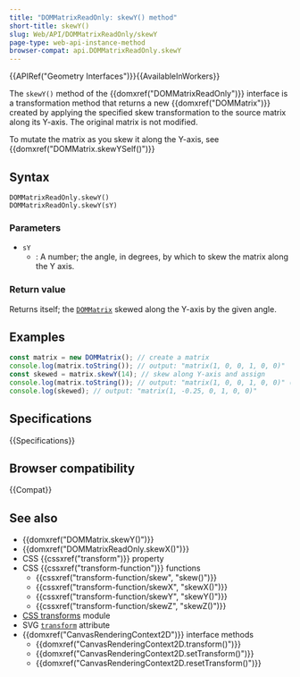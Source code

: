```yaml
---
title: "DOMMatrixReadOnly: skewY() method"
short-title: skewY()
slug: Web/API/DOMMatrixReadOnly/skewY
page-type: web-api-instance-method
browser-compat: api.DOMMatrixReadOnly.skewY
---
```


{{APIRef("Geometry Interfaces")}}{{AvailableInWorkers}}

The `skewY()` method of the {{domxref("DOMMatrixReadOnly")}} interface is a transformation method that returns a new {{domxref("DOMMatrix")}} created by applying the specified skew transformation to the source matrix along its Y-axis. The original matrix is not modified.

To mutate the matrix as you skew it along the Y-axis, see {{domxref("DOMMatrix.skewYSelf()")}}

## Syntax

```js-nolint
DOMMatrixReadOnly.skewY()
DOMMatrixReadOnly.skewY(sY)
```

### Parameters

- `sY`
  - : A number; the angle, in degrees, by which to skew the matrix along the Y axis.

### Return value

Returns itself; the [`DOMMatrix`](/en-US/docs/Web/API/DOMMatrix) skewed along the Y-axis by the given
angle.

## Examples

```js
const matrix = new DOMMatrix(); // create a matrix
console.log(matrix.toString()); // output: "matrix(1, 0, 0, 1, 0, 0)"
const skewed = matrix.skewY(14); // skew along Y-axis and assign
console.log(matrix.toString()); // output: "matrix(1, 0, 0, 1, 0, 0)" (unchanged)
console.log(skewed); // output: "matrix(1, -0.25, 0, 1, 0, 0)"
```

## Specifications

{{Specifications}}

## Browser compatibility

{{Compat}}

## See also

- {{domxref("DOMMatrix.skewY()")}}
- {{domxref("DOMMatrixReadOnly.skewX()")}}
- CSS {{cssxref("transform")}} property
- CSS {{cssxref("transform-function")}} functions
  - {{cssxref("transform-function/skew", "skew()")}}
  - {{cssxref("transform-function/skewX", "skewX()")}}
  - {{cssxref("transform-function/skewY", "skewY()")}}
  - {{cssxref("transform-function/skewZ", "skewZ()")}}
- [CSS transforms](/en-US/docs/Web/CSS/CSS_transforms) module
- SVG [`transform`](/en-US/docs/Web/SVG/Attribute/transform) attribute
- {{domxref("CanvasRenderingContext2D")}} interface methods
  - {{domxref("CanvasRenderingContext2D.transform()")}}
  - {{domxref("CanvasRenderingContext2D.setTransform()")}}
  - {{domxref("CanvasRenderingContext2D.resetTransform()")}}

